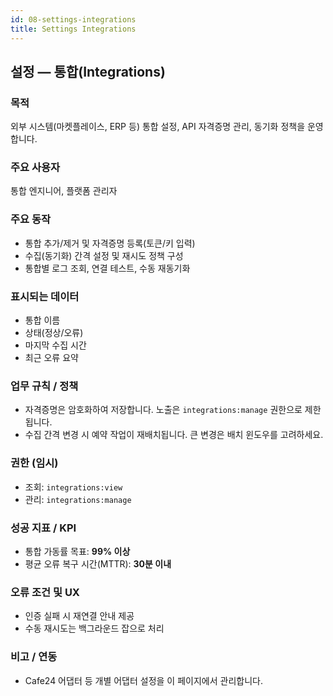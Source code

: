 ```yaml
---
id: 08-settings-integrations
title: Settings Integrations
---
```


## 설정 — 통합(Integrations)

### 목적

외부 시스템(마켓플레이스, ERP 등) 통합 설정, API 자격증명 관리, 동기화 정책을 운영합니다.

### 주요 사용자

통합 엔지니어, 플랫폼 관리자

### 주요 동작

- 통합 추가/제거 및 자격증명 등록(토큰/키 입력)
- 수집(동기화) 간격 설정 및 재시도 정책 구성
- 통합별 로그 조회, 연결 테스트, 수동 재동기화

### 표시되는 데이터

- 통합 이름
- 상태(정상/오류)
- 마지막 수집 시간
- 최근 오류 요약

### 업무 규칙 / 정책

- 자격증명은 암호화하여 저장합니다. 노출은 `integrations:manage` 권한으로 제한됩니다.
- 수집 간격 변경 시 예약 작업이 재배치됩니다. 큰 변경은 배치 윈도우를 고려하세요.

### 권한 (임시)

- 조회: `integrations:view`
- 관리: `integrations:manage`

### 성공 지표 / KPI

- 통합 가동률 목표: **99% 이상**
- 평균 오류 복구 시간(MTTR): **30분 이내**

### 오류 조건 및 UX

- 인증 실패 시 재연결 안내 제공
- 수동 재시도는 백그라운드 잡으로 처리

### 비고 / 연동

- Cafe24 어댑터 등 개별 어댑터 설정을 이 페이지에서 관리합니다.

